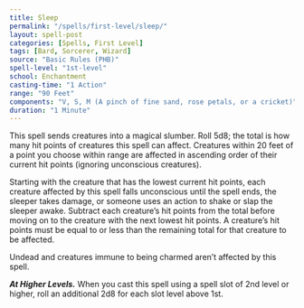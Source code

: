 ```yaml
---
title: Sleep
permalink: "/spells/first-level/sleep/"
layout: spell-post
categories: [Spells, First Level]
tags: [Bard, Sorcerer, Wizard]
source: "Basic Rules (PHB)"
spell-level: "1st-level"
school: Enchantment
casting-time: "1 Action"
range: "90 Feet"
components: "V, S, M (A pinch of fine sand, rose petals, or a cricket)"
duration: "1 Minute"
---
```


This spell sends creatures into a magical slumber. Roll 5d8; the total is how many hit points of creatures this spell can affect. Creatures within 20 feet of a point you choose within range are affected in ascending order of their current hit points (ignoring unconscious creatures).

Starting with the creature that has the lowest current hit points, each creature affected by this spell falls unconscious until the spell ends, the sleeper takes damage, or someone uses an action to shake or slap the sleeper awake. Subtract each creature’s hit points from the total before moving on to the creature with the next lowest hit points. A creature’s hit points must be equal to or less than the remaining total for that creature to be affected.

Undead and creatures immune to being charmed aren’t affected by this spell.

***At Higher Levels.*** When you cast this spell using a spell slot of 2nd level or higher, roll an additional 2d8 for each slot level above 1st.